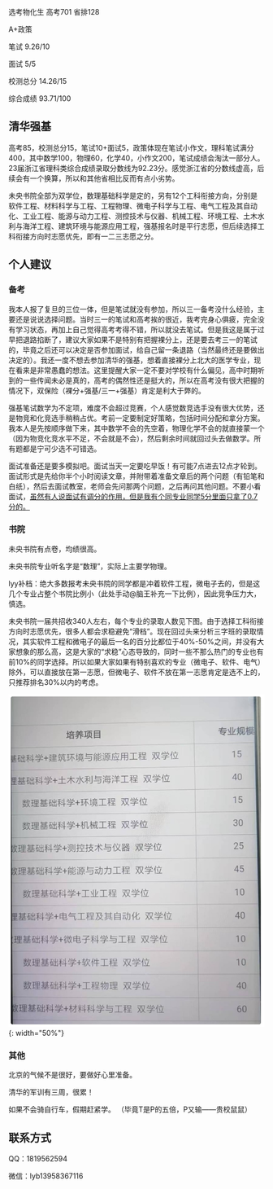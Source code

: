 选考物化生 高考701 省排128

A+政策

笔试 9.26/10

面试 5/5

校测总分 14.26/15

综合成绩 93.71/100

## 清华强基

高考85，校测总分15，笔试10+面试5，政策体现在笔试小作文，理科笔试满分400，其中数学100，物理60，化学40，小作文200，笔试成绩会淘汰一部分人。23届浙江省理科类综合成绩录取分数线为92.23分。感觉浙江省的分数线虚高，后续会有一个换算，所以和其他省相比反而有点小劣势。

未央书院全部为双学位，数理基础科学是定的，另有12个工科衔接方向，分别是软件工程、材料科学与工程、工程物理、微电子科学与工程、电气工程及其自动化、工业工程、能源与动力工程、测控技术与仪器、机械工程、环境工程、土木水利与海洋工程、建筑环境与能源应用工程，强基报名时是平行志愿，但后续选择工科衔接方向时志愿优先，即有一二三志愿之分。

## 个人建议
### 备考
我本人报了复旦的三位一体，但是笔试就没有参加，所以三一备考没什么经验，主要还是说说选择问题。当时三一的笔试和高考挨的很近，我考完身心俱疲，完全没有学习状态，再加上自己觉得高考考得不错，所以就没去笔试。但是我这是属于过早把退路掐断了，建议大家如果不是特别有把握裸分上，还是要去考三一的笔试的，毕竟之后还可以决定是否参加面试，给自己留一条退路（当然最终还是要做出决定的）。我还一度不想去参加清华的强基，想着直接裸分上北大的医学专业，现在看来是非常愚蠢的想法。这里提醒大家一定不要对学校有什么偏见，高中时期听到的一些传闻未必是真的，高考的偶然性还是挺大的，所以在高考没有很大把握的情况下，双保险（裸分+强基/三一+强基）肯定是利大于弊的。

强基笔试数学为不定项，难度不会超过竞赛，个人感觉数竞选手没有很大优势，还是物竞和化竞选手稍稍占优。考前一定要制定好策略，包括时间分配和拿分方案。我本人是先按顺序做下来，其中数学不会的先空着，物理化学不会的就直接蒙一个（因为物竞化竞水平不足，不会就是不会），然后剩余时间就回过头去做数学。所有题都是宁可少选不可错选。

面试准备还是要多模拟吧。面试当天一定要吃早饭！有可能7点进去12点才轮到。面试形式是先给你半个小时阅读文章，并附带着准备文章后的两个问题（有铅笔和白纸），然后去面试教室，老师会先问那两个问题，之后再问其他问题。不要小看面试，<u>虽然有人说面试有调分的作用，但是我有个同专业同学5分里面只拿了0.7分的。</u>

### 书院

未央书院有点卷，均绩很高。

未央书院专业听名字是“数理”，实际上主要学物理。

lyy补档：绝大多数报考未央书院的同学都是冲着软件工程，微电子去的，但是这几个专业占整个书院比例小（此处手动@脑王补充一下比例），因此竞争压力大，慎选。

未央书院一届共招收340人左右，每个专业的录取人数见下图。由于选择工科衔接方向时志愿优先，很多人都会求稳避免“滑档”。现在回过头来分析三字班的录取情况，其实软件工程和微电子的最后一名的百分比都位于40%-50%之间，并没有大家想象的那么高，这是大家的“求稳”心态导致的，同时一些不那么热门的专业也有前10%的同学选择。所以如果大家如果有特别喜欢的专业（微电子、软件、电气）除外，可以直接放在第一志愿，但微电子、软件不放在第一志愿肯定是选不上的，只推荐排名30%以内的考虑。

![picture](./FBHimage.png){: width="50%"}

### 其他

北京的气候不是很好，要做好心里准备。

清华的军训有三周，很累！

如果不会骑自行车，假期赶紧学。
（毕竟T是P的五倍，P又输——贵校鼠鼠）

## 联系方式

QQ：1819562594

微信：lyb13958367116